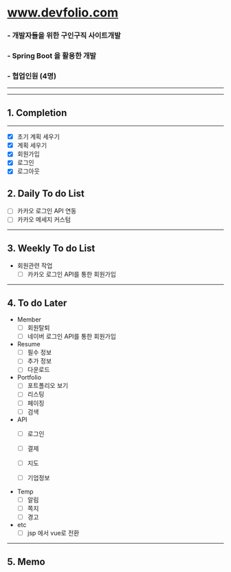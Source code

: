 # www.devfolio.com 
### - 개발자들을 위한 구인구직 사이트개발
### - Spring Boot 을 활용한 개발
### - 협업인원 (4명)
---
---
## 1. Completion
---
- [x] 초기 계획 세우기
- [x] 계획 세우기 
- [x] 회원가입
- [x] 로그인
- [x] 로그아웃

## 2. Daily To do List
- [ ] 카카오 로그인 API 연동
- [ ] 카카오 메세지 커스텀 

---
## 3. Weekly To do List
- 회원관련 작업
  - [ ] 카카오 로그인 API를 통한 회원가입

---
## 4. To do Later
- Member
  - [ ] 회원탈퇴
  - [ ] 네이버 로그인 API를 통한 회원가입

- Resume
  - [ ] 필수 정보
  - [ ] 추가 정보
  - [ ] 다운로드

- Portfolio
  - [ ] 포트폴리오 보기
  - [ ] 리스팅
  - [ ] 페이징
  - [ ] 검색

- API
  - [ ] 로그인
  - [ ] 결제
  - [ ] 지도
  - [ ] 기업정보


- Temp
  - [ ] 알림
  - [ ] 쪽지
  - [ ] 경고
  
- etc
  - [ ] jsp 에서 vue로 전환  
---
## 5. Memo